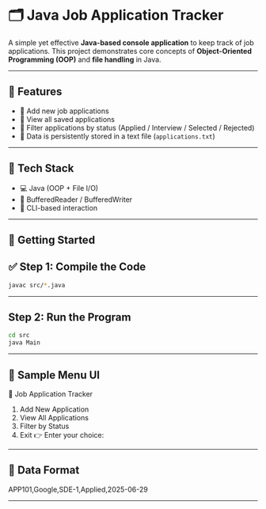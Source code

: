 # 🗂️ Java Job Application Tracker

A simple yet effective **Java-based console application** to keep track of job applications. This project demonstrates core concepts of **Object-Oriented Programming (OOP)** and **file handling** in Java.

---

## 📌 Features

- 🔹 Add new job applications
- 🔹 View all saved applications
- 🔹 Filter applications by status (Applied / Interview / Selected / Rejected)
- 💾 Data is persistently stored in a text file (`applications.txt`)

---

## 🧰 Tech Stack

- 💻 Java (OOP + File I/O)
- 📄 BufferedReader / BufferedWriter
- 🧪 CLI-based interaction

---

## 🚀 Getting Started

## ✅ Step 1: Compile the Code

```bash
javac src/*.java
```

---

## Step 2: Run the Program
```bash
cd src
java Main
```

---

## 🧪 Sample Menu UI

🎯 Job Application Tracker
1. Add New Application
2. View All Applications
3. Filter by Status
4. Exit
👉 Enter your choice:

---

## 📝 Data Format

APP101,Google,SDE-1,Applied,2025-06-29

---






